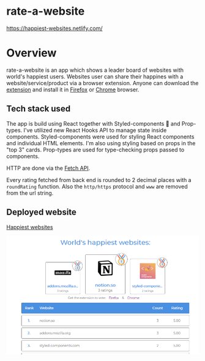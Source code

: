 # rate-a-website

https://happiest-websites.netlify.com/

# Overview

rate-a-website is an app which shows a leader board of websites with world's happiest users. Websites user can share their happines with a website/service/product via a browser extension.
Anyone can download the [extension](https://github.com/Pav0l/rate-a-website-extension) and install it in [Firefox](https://www.notion.so/Browser-extension-356e5324ed9e47f48caf5cde6c224937#a28853f7ab3d43a0bcf3ac7c8b611977) or [Chrome](https://www.notion.so/Browser-extension-356e5324ed9e47f48caf5cde6c224937#62a3291151c9408ba55aed138870f831) browser.

## Tech stack used

The app is build using React together with Styled-components 💅 and Prop-types. I've utilized new React Hooks API to manage state inside components. Styled-components were used for styling React components and individual HTML elements. I'm also using styling based on props in the "top 3" cards. Prop-types are used for type-checking props passed to components.

HTTP are done via the [Fetch API](https://developer.mozilla.org/en-US/docs/Web/API/Fetch_API).

Every rating fetched from back end is rounded to 2 decimal places with a `roundRating` function. Also the `http/https` protocol and `www` are removed from the url string.

## Deployed website

[Happiest websites](https://happiest-websites.netlify.com/)

![screenshot](./screenshot.png)
